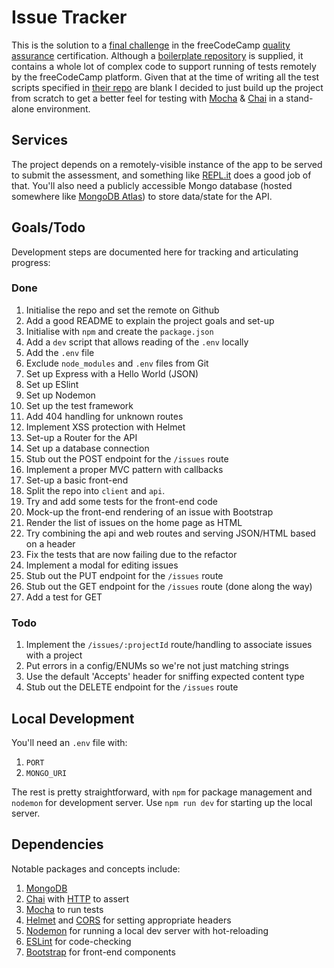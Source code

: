 # Issue Tracker

This is the solution to a [final challenge](https://www.freecodecamp.org/learn/quality-assurance/quality-assurance-projects/issue-tracker) in the freeCodeCamp [quality assurance](https://www.freecodecamp.org/learn/quality-assurance/) certification. Although a [boilerplate repository](https://github.com/freeCodeCamp/boilerplate-project-issuetracker/) is supplied, it contains a whole lot of complex code to support running of tests remotely by the freeCodeCamp platform. Given that at the time of writing all the test scripts specified in [their repo](https://github.com/freeCodeCamp/freeCodeCamp/blob/production-current/curriculum/challenges/english/06-quality-assurance/quality-assurance-projects/issue-tracker.english.md) are blank I decided to just build up the project from scratch to get a better feel for testing with [Mocha](https://www.npmjs.com/package/mocha) &amp; [Chai](https://www.npmjs.com/package/chai) in a stand-alone environment.

## Services

The project depends on a remotely-visible instance of the app to be served to submit the assessment, and something like [REPL.it](https://repl.it/) does a good job of that. You'll also need a publicly accessible Mongo database (hosted somewhere like [MongoDB Atlas](https://www.mongodb.com/cloud/atlas)) to store data/state for the API.

## Goals/Todo

Development steps are documented here for tracking and articulating progress:

### Done

1. Initialise the repo and set the remote on Github
1. Add a good README to explain the project goals and set-up
1. Initialise with `npm` and create the `package.json`
1. Add a `dev` script that allows reading of the `.env` locally
1. Add the `.env` file
1. Exclude `node_modules` and `.env` files from Git
1. Set up Express with a Hello World (JSON)
1. Set up ESlint
1. Set up Nodemon
1. Set up the test framework
1. Add 404 handling for unknown routes
1. Implement XSS protection with Helmet
1. Set-up a Router for the API
1. Set up a database connection
1. Stub out the POST endpoint for the `/issues` route
1. Implement a proper MVC pattern with callbacks
1. Set-up a basic front-end
1. Split the repo into `client` and `api`.
1. Try and add some tests for the front-end code
1. Mock-up the front-end rendering of an issue with Bootstrap
1. Render the list of issues on the home page as HTML
1. Try combining the api and web routes and serving JSON/HTML based on a header
1. Fix the tests that are now failing due to the refactor
1. Implement a modal for editing issues
1. Stub out the PUT endpoint for the `/issues` route
1. Stub out the GET endpoint for the `/issues` route (done along the way)
1. Add a test for GET

### Todo

1. Implement the `/issues/:projectId` route/handling to associate issues with a project
1. Put errors in a config/ENUMs so we're not just matching strings
1. Use the default 'Accepts' header for sniffing expected content type
1. Stub out the DELETE endpoint for the `/issues` route

## Local Development

You'll need an `.env` file with:

1. `PORT`
1. `MONGO_URI`

The rest is pretty straightforward, with `npm` for package management and `nodemon` for development server. Use `npm run dev` for starting up the local server.

## Dependencies

Notable packages and concepts include:

1. [MongoDB](https://www.npmjs.com/package/mongodb)
1. [Chai](https://www.npmjs.com/package/chai) with [HTTP](https://www.npmjs.com/package/chai-http) to assert
1. [Mocha](https://www.npmjs.com/package/mocha) to run tests
1. [Helmet](https://www.npmjs.com/package/helmet) and [CORS](https://www.npmjs.com/package/cors) for setting appropriate headers
1. [Nodemon](https://www.npmjs.com/package/nodemon) for running a local dev server with hot-reloading
1. [ESLint](https://www.npmjs.com/package/eslint) for code-checking
1. [Bootstrap](https://getbootstrap.com/docs/4.0/) for front-end components
